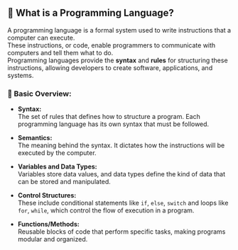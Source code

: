 ## 🔰 What is a Programming Language?

A programming language is a formal system used to write instructions that a computer can execute.  
These instructions, or code, enable programmers to communicate with computers and tell them what to do.  
Programming languages provide the **syntax** and **rules** for structuring these instructions, allowing developers to create software, applications, and systems.

### 🌟 Basic Overview:

- **Syntax:**  
  The set of rules that defines how to structure a program. Each programming language has its own syntax that must be followed.

- **Semantics:**  
  The meaning behind the syntax. It dictates how the instructions will be executed by the computer.

- **Variables and Data Types:**  
  Variables store data values, and data types define the kind of data that can be stored and manipulated.

- **Control Structures:**  
  These include conditional statements like `if`, `else`, `switch` and loops like `for`, `while`, which control the flow of execution in a program.

- **Functions/Methods:**  
  Reusable blocks of code that perform specific tasks, making programs modular and organized.
